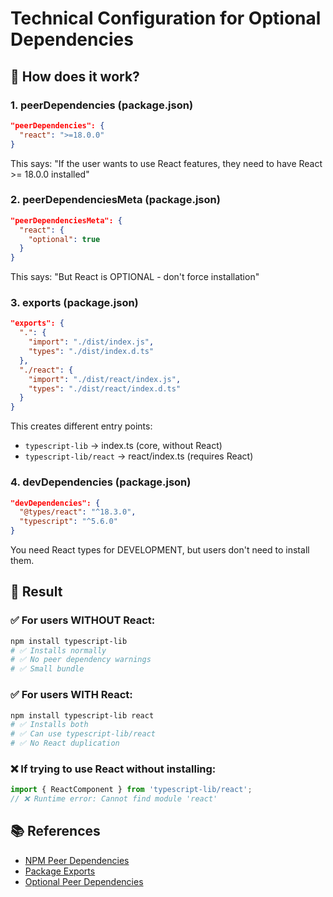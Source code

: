 # Technical Configuration for Optional Dependencies

## 🔧 How does it work?

### 1. **peerDependencies** (package.json)

```json
"peerDependencies": {
  "react": ">=18.0.0"
}
```

This says: "If the user wants to use React features, they need to have React >= 18.0.0 installed"

### 2. **peerDependenciesMeta** (package.json)

```json
"peerDependenciesMeta": {
  "react": {
    "optional": true
  }
}
```

This says: "But React is OPTIONAL - don't force installation"

### 3. **exports** (package.json)

```json
"exports": {
  ".": {
    "import": "./dist/index.js",
    "types": "./dist/index.d.ts"
  },
  "./react": {
    "import": "./dist/react/index.js",
    "types": "./dist/react/index.d.ts"
  }
}
```

This creates different entry points:
- `typescript-lib` → index.ts (core, without React)
- `typescript-lib/react` → react/index.ts (requires React)

### 4. **devDependencies** (package.json)

```json
"devDependencies": {
  "@types/react": "^18.3.0",
  "typescript": "^5.6.0"
}
```

You need React types for DEVELOPMENT, but users don't need to install them.

## 🎯 Result

### ✅ For users WITHOUT React:

```bash
npm install typescript-lib
# ✅ Installs normally
# ✅ No peer dependency warnings
# ✅ Small bundle
```

### ✅ For users WITH React:

```bash
npm install typescript-lib react
# ✅ Installs both
# ✅ Can use typescript-lib/react
# ✅ No React duplication
```

### ❌ If trying to use React without installing:

```typescript
import { ReactComponent } from 'typescript-lib/react';
// ❌ Runtime error: Cannot find module 'react'
```

## 📚 References

- [NPM Peer Dependencies](https://docs.npmjs.com/cli/v8/configuring-npm/package-json#peerdependencies)
- [Package Exports](https://nodejs.org/api/packages.html#exports)
- [Optional Peer Dependencies](https://docs.npmjs.com/cli/v8/configuring-npm/package-json#peerdependenciesmeta)
